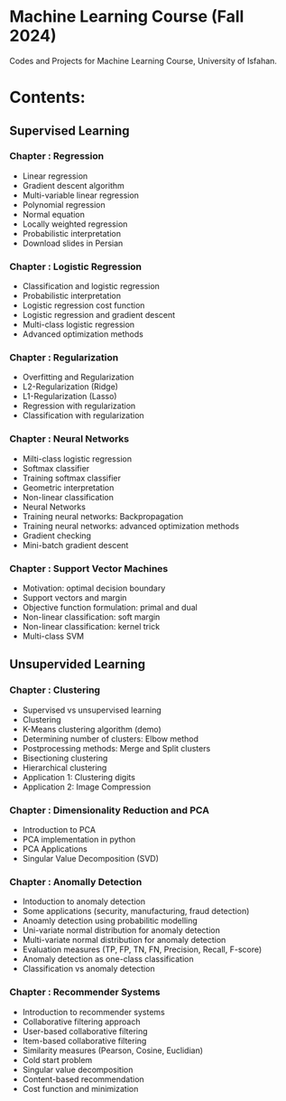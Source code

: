 # Machine Learning Course (Fall 2024)
Codes and Projects for Machine Learning Course, University of Isfahan.


# Contents:

## Supervised Learning
### Chapter : Regression
* Linear regression
* Gradient descent algorithm
* Multi-variable linear regression
* Polynomial regression
* Normal equation
* Locally weighted regression
* Probabilistic interpretation
* Download slides in Persian

### Chapter : Logistic Regression
* Classification and logistic regression
* Probabilistic interpretation
* Logistic regression cost function
* Logistic regression and gradient descent
* Multi-class logistic regression
* Advanced optimization methods


### Chapter : Regularization
* Overfitting and Regularization
* L2-Regularization (Ridge)
* L1-Regularization (Lasso)
* Regression with regularization
* Classification with regularization

 
### Chapter : Neural Networks
* Milti-class logistic regression
* Softmax classifier
* Training softmax classifier
* Geometric interpretation
* Non-linear classification
* Neural Networks
* Training neural networks: Backpropagation
* Training neural networks: advanced optimization methods
* Gradient checking
* Mini-batch gradient descent
 

### Chapter : Support Vector Machines
* Motivation: optimal decision boundary
* Support vectors and margin
* Objective function formulation: primal and dual
* Non-linear classification: soft margin
* Non-linear classification: kernel trick
* Multi-class SVM

## Unsupervided Learning

### Chapter : Clustering
* Supervised vs unsupervised learning
* Clustering
* K-Means clustering algorithm (demo)
* Determining number of clusters: Elbow method
* Postprocessing methods: Merge and Split clusters
* Bisectioning clustering
* Hierarchical clustering
* Application 1: Clustering digits
* Application 2: Image Compression

### Chapter : Dimensionality Reduction and PCA
* Introduction to PCA
* PCA implementation in python
* PCA Applications
* Singular Value Decomposition (SVD)

### Chapter : Anomally Detection
* Intoduction to anomaly detection
* Some applications (security, manufacturing, fraud detection)
* Anoamly detection using probabilitic modelling
* Uni-variate normal distribution for anomaly detection
* Multi-variate normal distribution for anomaly detection
* Evaluation measures (TP, FP, TN, FN, Precision, Recall, F-score)
* Anomaly detection as one-class classification
* Classification vs anomaly detection

### Chapter : Recommender Systems
* Introduction to recommender systems
* Collaborative filtering approach
 * User-based collaborative filtering
 * Item-based collaborative filtering
* Similarity measures (Pearson, Cosine, Euclidian)
* Cold start problem
* Singular value decomposition
* Content-based recommendation
* Cost function and minimization
